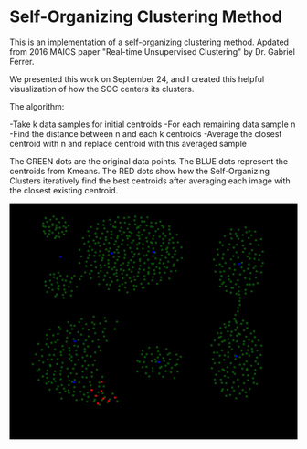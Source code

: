 # Self-Organizing Clustering Method

This is an implementation of a self-organizing clustering method. 
Apdated from 2016 MAICS paper "Real-time Unsupervised Clustering" by Dr. Gabriel Ferrer.

We presented this work on September 24, and I created this helpful visualization of how the SOC centers its clusters. 

The algorithm:

-Take k data samples for initial centroids
 -For each remaining data sample n
  -Find the distance between n and each k centroids
  -Average the closest centroid with n and replace centroid with this averaged sample
	
The GREEN dots are the original data points.
The BLUE dots represent the centroids from Kmeans.
The RED dots show how the Self-Organizing Clusters iteratively find the best centroids after averaging each image with the closest existing centroid.

![SOC](https://github.com/davidavzP/soc/blob/02d1f5241422299b5907e76a16600e17c3dccb2c/SOC.gif)
